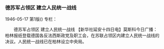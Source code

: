 ### 德苏军占领区  建立人民统一战线

1946-05-17
第1版()
专栏：

　　德苏军占领区
    建立人民统一战线
    【新华社延安十四日电】莫斯科今日广播：柏林报纸登载德国各反法西斯政党及职工会，在苏联占领区内建立人民统一战线的决议。人民统一战线已在柏林设立中央局。
